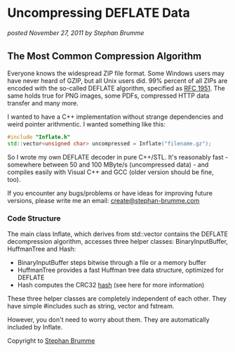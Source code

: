 # Uncompressing DEFLATE Data
###### posted November 27, 2011 by Stephan Brumme

## The Most Common Compression Algorithm

Everyone knows the widespread ZIP file format. Some Windows users may have never
heard of GZIP, but all Unix users did. 99% percent of all ZIPs are encoded with 
the so-called DEFLATE algorithm, specified as [RFC 1951](http://www.ietf.org/rfc/rfc1951.txt).
The same holds true for PNG images, some PDFs, compressed HTTP data transfer and
many more.

I wanted to have a C++ implementation without strange dependencies and weird
pointer arithmentic. I wanted something like this:

```cpp
#include "Inflate.h"
std::vector<unsigned char> uncompressed = Inflate("filename.gz");
```

So I wrote my own DEFLATE decoder in pure C++/STL. It's reasonably fast - 
somewhere between 50 and 100 MByte/s (uncompressed data) - and compiles easily 
with Visual C++ and GCC (older version should be fine, too).

If you encounter any bugs/problems or have ideas for improving future versions,
please write me an email: create@stephan-brumme.com

### Code Structure

The main class Inflate, which derives from std::vector<unsigned char> contains
the DEFLATE decompression algorithm, accesses three helper classes: 
BinaryInputBuffer, HuffmanTree and Hash:

- BinaryInputBuffer steps bitwise through a file or a memory buffer
- HuffmanTree provides a fast Huffman tree data structure, optimized for DEFLATE
- Hash computes the CRC32 [hash](https://create.stephan-brumme.com/crc32/) 
  (see here for more information)

These three helper classes are completely independent of each other. They have 
simple #includes such as string, vector and fstream.

However, you don't need to worry about them. They are automatically included by
Inflate.

Copyright to [Stephan Brumme](https://create.stephan-brumme.com/deflate-decoder/)